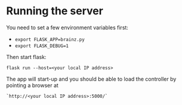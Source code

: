 # Running the server
You need to set a few environment variables first:

*  `export FLASK_APP=brainz.py`
*  `export FLASK_DEBUG=1`

Then start flask:

`flask run --host=<your local IP address>`

The app will start-up and you should be able to load the controller by pointing a browser at 

	`http://<your local IP address>:5000/`

